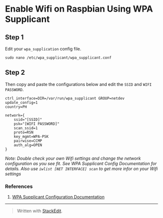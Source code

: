 
# Enable Wifi on Raspbian Using WPA Supplicant

## Step 1
Edit your `wpa_supplication` config file.

    sudo nano /etc/wpa_supplicant/wpa_supplicant.conf 
    
## Step 2
Then copy and paste the configurations below and edit the `SSID` and `WIFI PASSWORD`.

    ctrl_interface=DIR=/var/run/wpa_supplicant GROUP=netdev
    update_config=1
    country=PH
    
    network={
        ssid="[SSID]"
        psk="[WIFI PASSWORD]"
        scan_ssid=1
        proto=RSN
        key_mgmt=WPA-PSK
        pairwise=CCMP
        auth_alg=OPEN
    }

*Note: Double check your own Wifi settings and change the network configuration as you see fit. See WPA Supplicant Config Documentation for details. Also use `iwlist [NET INTERFACE] scan` to get more infor on your Wifi settings*

### References

1. [WPA Supplicant Configuration Documentation](http://w1.fi/cgit/hostap/plain/wpa_supplicant/wpa_supplicant.conf)

---
> Written with [StackEdit](https://stackedit.io/).
<!--stackedit_data:
eyJoaXN0b3J5IjpbLTE1NTQ5MDkxODMsLTE4ODY1OTYzMjhdfQ
==
-->
